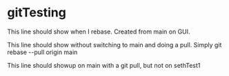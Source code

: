 # gitTesting
This line should show when I rebase. Created from main on GUI.

This line should show without switching to main and doing a pull. Simply git rebase --pull origin main

This line should showup on main with a git pull, but not on sethTest1
